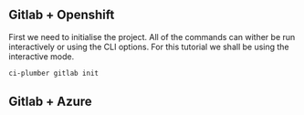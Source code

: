 ## Gitlab + Openshift

First we need to initialise the project. All of the commands can wither be run interactively or using the CLI options. For this tutorial we shall be using the interactive mode.

```bash
ci-plumber gitlab init
```

## Gitlab + Azure
